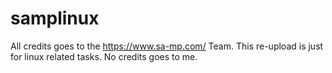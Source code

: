 # samplinux
All credits goes to the https://www.sa-mp.com/ Team.
This re-upload is just for linux related tasks.
No credits goes to me.
